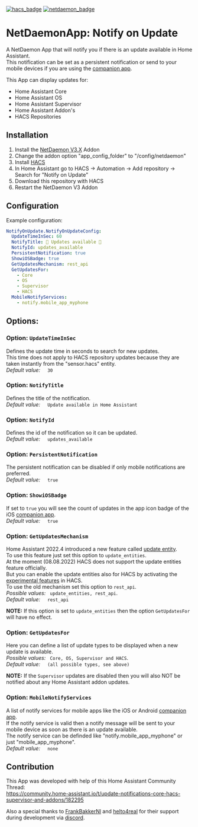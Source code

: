 [![hacs_badge](https://img.shields.io/badge/HACS-Default-41BDF5.svg)](https://github.com/hacs/integration)
[![netdaemon_badge](https://img.shields.io/badge/NetDaemon-v3-pink)](https://netdaemon.xyz/docs/v3)

# NetDaemonApp: Notify on Update
A NetDaemon App that will notify you if there is an update available in Home Assistant.  
This notification can be set as a persistent notification or send to your mobile devices if you are using the [companion app](https://companion.home-assistant.io/).  

This App can display updates for:  
- Home Assistant Core
- Home Assistant OS
- Home Assistant Supervisor
- Home Assistant Addon's
- HACS Repositories

## Installation
1. Install the [NetDaemon V3.X](https://netdaemon.xyz/docs/v3/started/installation) Addon
2. Change the addon option "app_config_folder" to "/config/netdaemon"
3. Install [HACS](https://hacs.xyz/docs/setup/download)
4. In Home Assistant go to HACS -> Automation -> Add repository -> Search for "Notify on Update"
5. Download this repository with HACS
6. Restart the NetDaemon V3 Addon

## Configuration  

Example configuration:

```yaml
NotifyOnUpdate.NotifyOnUpdateConfig:
  UpdateTimeInSec: 60
  NotifyTitle: 🎉 Updates available 🎉
  NotifyId: updates_available
  PersistentNotification: true
  ShowiOSBadge: true
  GetUpdatesMechanism: rest_api
  GetUpdatesFor:
    - Core
    - OS
    - Supervisor
    - HACS
  MobileNotifyServices:
    - notify.mobile_app_myphone
```

## Options:

### Option: `UpdateTimeInSec`

Defines the update time in seconds to search for new updates.  
This time does not apply to HACS repository updates because they are taken instantly from the "sensor.hacs" entity.  
*Default value:* &nbsp;&nbsp;&nbsp; `30`

### Option: `NotifyTitle`

Defines the title of the notification.  
*Default value:* &nbsp;&nbsp;&nbsp; `Update available in Home Assistant`

### Option: `NotifyId`

Defines the id of the notification so it can be updated.  
*Default value:* &nbsp;&nbsp;&nbsp; `updates_available`  

### Option: `PersistentNotification`

The persistent notification can be disabled if only mobile notifications are preferred.  
*Default value:* &nbsp;&nbsp;&nbsp; `true`  

### Option: `ShowiOSBadge`

If set to `true` you will see the count of updates in the app icon badge of the iOS [companion app](https://companion.home-assistant.io/).  
*Default value:* &nbsp;&nbsp;&nbsp; `true`  

### Option: `GetUpdatesMechanism`

Home Assistant 2022.4 introduced a new feature called [update entity](https://www.home-assistant.io/integrations/update/).  
To use this feature just set this option to `update_entities`.  
At the moment (08.08.2022) HACS does not support the update entities feature officially.  
But you can enable the update entities also for HACS by activating the [experimental features](https://hacs.xyz/docs/configuration/options) in HACS.  
To use the old mechanism set this option to `rest_api`.  
*Possible values:* &nbsp; `update_entities, rest_api`.  
*Default value:* &nbsp;&nbsp;&nbsp; `rest_api`  

__NOTE:__ If this option is set to `update_entities` then the option `GetUpdatesFor` will have no effect.  

### Option: `GetUpdatesFor`

Here you can define a list of update types to be displayed when a new update is available.  
*Possible values:* &nbsp; `Core, OS, Supervisor and HACS`.  
*Default value:* &nbsp;&nbsp;&nbsp; `(all possible types, see above)`  

__NOTE:__ If the `Supervisor` updates are disabled then you will also NOT be notified about any Home Assistant addon updates.  

### Option: `MobileNotifyServices`

A list of notify services for mobile apps like the iOS or Android [companion app](https://companion.home-assistant.io/).  
If the notify service is valid then a notify message will be sent to your mobile device as soon as there is an update available.  
The notify service can be definded like "notify.mobile_app_myphone" or just "mobile_app_myphone".  
*Default value:* &nbsp;&nbsp;&nbsp; `none`  

## Contribution
This App was developed with help of this Home Assistant Community Thread:  
https://community.home-assistant.io/t/update-notifications-core-hacs-supervisor-and-addons/182295  

Also a special thanks to [FrankBakkerNl](https://github.com/FrankBakkerNl) and [helto4real](https://github.com/helto4real) for their support during development via [discord](https://discord.gg/K3xwfcX).

